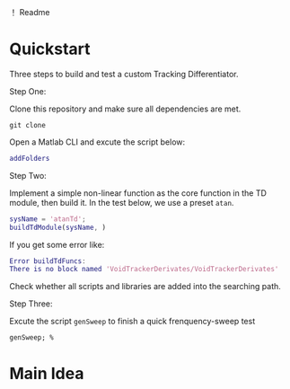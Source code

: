 ！ Readme



# Quickstart

Three steps to build and test a custom Tracking Differentiator.

Step One:

Clone this repository and make sure all dependencies are met.

```clike
git clone 
```

Open a Matlab CLI and excute the script below:

```matlab
addFolders
```

Step Two:

Implement a simple non-linear function as the core function in the TD module, then build it. In the test below, we use a preset `atan`.

```matlab
sysName = 'atanTd';
buildTdModule(sysName, )
```

If you get some error like:

```matlab
Error buildTdFuncs:
There is no block named 'VoidTrackerDerivates/VoidTrackerDerivates'
```

Check whether all scripts and libraries are added into the searching path.

Step Three:

Excute the script `genSweep` to finish a quick frenquency-sweep test

```
genSweep; % 

```



# Main Idea

